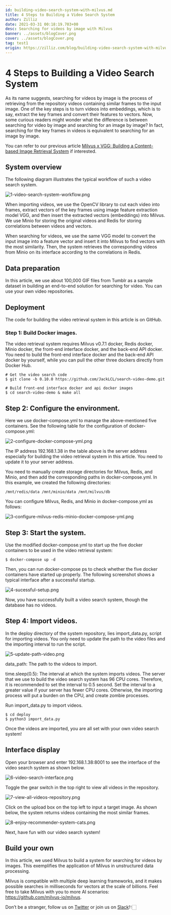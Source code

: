```yaml
---
id: building-video-search-system-with-milvus.md
title: 4 Steps to Building a Video Search System
author: Zilliz
date: 2021-03-31 00:18:19.703+00
desc: Searching for videos by image with Milvus
banner: ../assets/blogCover.png
cover: ../assets/blogCover.png
tag: test1
origin: https://zilliz.com/blog/building-video-search-system-with-milvus
---
```

  
# 4 Steps to Building a Video Search System
As its name suggests, searching for videos by image is the process of retrieving from the repository videos containing similar frames to the input image. One of the key steps is to turn videos into embeddings, which is to say, extract the key frames and convert their features to vectors. Now, some curious readers might wonder what the difference is between searching for video by image and searching for an image by image? In fact, searching for the key frames in videos is equivalent to searching for an image by image.

You can refer to our previous article [Milvus x VGG: Building a Content-based Image Retrieval System](https://medium.com/unstructured-data-service/milvus-application-1-building-a-reverse-image-search-system-based-on-milvus-and-vgg-aed4788dd1ea) if interested.

## System overview

The following diagram illustrates the typical workflow of such a video search system.

![1-video-search-system-workflow.png](https://zilliz-cms.s3.us-west-2.amazonaws.com/1_video_search_system_workflow_c68d658b93.png)

When importing videos, we use the OpenCV library to cut each video into frames, extract vectors of the key frames using image feature extraction model VGG, and then insert the extracted vectors (embeddings) into Milvus. We use Minio for storing the original videos and Redis for storing correlations between videos and vectors.

When searching for videos, we use the same VGG model to convert the input image into a feature vector and insert it into Milvus to find vectors with the most similarity. Then, the system retrieves the corresponding videos from Minio on its interface according to the correlations in Redis.

## Data preparation

In this article, we use about 100,000 GIF files from Tumblr as a sample dataset in building an end-to-end solution for searching for video. You can use your own video repositories.

## Deployment

The code for building the video retrieval system in this article is on GitHub.

### Step 1: Build Docker images.

The video retrieval system requires Milvus v0.7.1 docker, Redis docker, Minio docker, the front-end interface docker, and the back-end API docker. You need to build the front-end interface docker and the back-end API docker by yourself, while you can pull the other three dockers directly from Docker Hub.

    # Get the video search code
    $ git clone -b 0.10.0 https://github.com/JackLCL/search-video-demo.git

    # Build front-end interface docker and api docker images
    $ cd search-video-demo & make all

## Step 2: Configure the environment.

Here we use docker-compose.yml to manage the above-mentioned five containers. See the following table for the configuration of docker-compose.yml:

![2-configure-docker-compose-yml.png](https://zilliz-cms.s3.us-west-2.amazonaws.com/2_configure_docker_compose_yml_a33329e5e9.png)

The IP address 192.168.1.38 in the table above is the server address especially for building the video retrieval system in this article. You need to update it to your server address.

You need to manually create storage directories for Milvus, Redis, and Minio, and then add the corresponding paths in docker-compose.yml. In this example, we created the following directories:

    /mnt/redis/data /mnt/minio/data /mnt/milvus/db

You can configure Milvus, Redis, and Minio in docker-compose.yml as follows:

![3-configure-milvus-redis-minio-docker-compose-yml.png](https://zilliz-cms.s3.us-west-2.amazonaws.com/3_configure_milvus_redis_minio_docker_compose_yml_4a8104d53e.png)

## Step 3: Start the system.

Use the modified docker-compose.yml to start up the five docker containers to be used in the video retrieval system:

    $ docker-compose up -d

Then, you can run docker-compose ps to check whether the five docker containers have started up properly. The following screenshot shows a typical interface after a successful startup.

![4-sucessful-setup.png](https://zilliz-cms.s3.us-west-2.amazonaws.com/4_sucessful_setup_f2b3006487.png)

Now, you have successfully built a video search system, though the database has no videos.

## Step 4: Import videos.

In the deploy directory of the system repository, lies import_data.py, script for importing videos. You only need to update the path to the video files and the importing interval to run the script.

![5-update-path-video.png](https://zilliz-cms.s3.us-west-2.amazonaws.com/5_update_path_video_5065928961.png)

data_path: The path to the videos to import.

time.sleep(0.5): The interval at which the system imports videos. The server that we use to build the video search system has 96 CPU cores. Therefore, it is recommended to set the interval to 0.5 second. Set the interval to a greater value if your server has fewer CPU cores. Otherwise, the importing process will put a burden on the CPU, and create zombie processes.

Run import_data.py to import videos.

    $ cd deploy
    $ python3 import_data.py

Once the videos are imported, you are all set with your own video search system!

## Interface display

Open your browser and enter 192.168.1.38:8001 to see the interface of the video search system as shown below.

![6-video-search-interface.png](https://zilliz-cms.s3.us-west-2.amazonaws.com/6_video_search_interface_4c26d93e02.png)

Toggle the gear switch in the top right to view all videos in the repository.

![7-view-all-videos-repository.png](https://zilliz-cms.s3.us-west-2.amazonaws.com/7_view_all_videos_repository_26ff37cad5.png)

Click on the upload box on the top left to input a target image. As shown below, the system returns videos containing the most similar frames.

![8-enjoy-recommender-system-cats.png](https://zilliz-cms.s3.us-west-2.amazonaws.com/8_enjoy_recommender_system_cats_bda1bf9db3.png)

Next, have fun with our video search system!

## Build your own

In this article, we used Milvus to build a system for searching for videos by images. This exemplifies the application of Milvus in unstructured data processing.

Milvus is compatible with multiple deep learning frameworks, and it makes possible searches in milliseconds for vectors at the scale of billions. Feel free to take Milvus with you to more AI scenarios: https://github.com/milvus-io/milvus.

Don’t be a stranger, follow us on [Twitter](https://twitter.com/milvusio/) or join us on [Slack](https://milvusio.slack.com/join/shared_invite/zt-e0u4qu3k-bI2GDNys3ZqX1YCJ9OM~GQ#/)!👇🏻





  